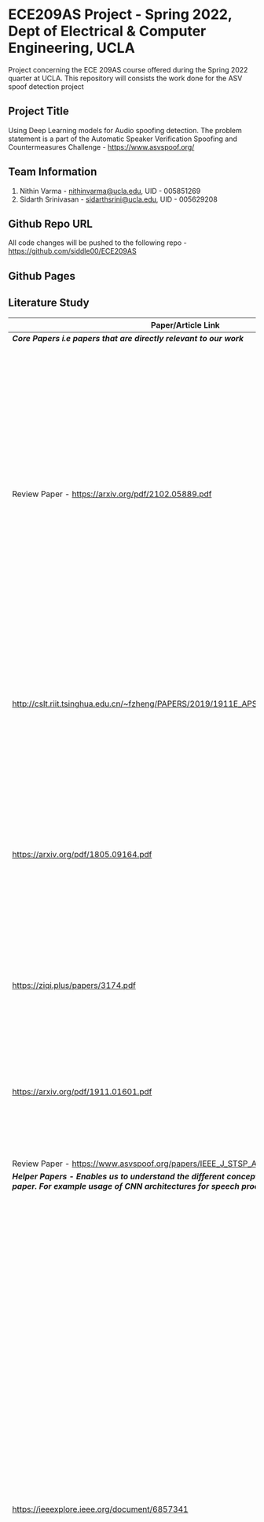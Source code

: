 # ECE209AS Project - Spring 2022, Dept of Electrical & Computer Engineering, UCLA
Project concerning the ECE 209AS course offered during the Spring 2022 quarter at UCLA. This repository will consists the work done for the ASV spoof detection project

## Project Title 
Using Deep Learning models for Audio spoofing detection. The problem statement is a part of the Automatic Speaker Verification Spoofing and Countermeasures Challenge - https://www.asvspoof.org/ 

## Team Information 
1. Nithin Varma - nithinvarma@ucla.edu, UID - 005851269
2. Sidarth Srinivasan - sidarthsrini@ucla.edu, UID - 005629208 


## Github Repo URL 
All code changes will be pushed to the following repo - https://github.com/siddle00/ECE209AS 

## Github Pages 



## Literature Study 

|  Paper/Article Link | Summary | 
| ------------- | ------------- |
| ***Core Papers i.e papers that are directly relevant to our work*** | | 
| Review Paper - https://arxiv.org/pdf/2102.05889.pdf | Summarising the architectures of 2019 asvspoof for LA and PA. Fusion algorithm is shown to have a better performance for logical Access systems , where the inputs are text to speech. Fusion is not as effective for Physical access. However, a slight modification of the Same called oracle fusion is shown to perform better for PA. |
| http://cslt.riit.tsinghua.edu.cn/~fzheng/PAPERS/2019/1911E_APSIPA_ASVspoof_CXL(ZF).pdf | Describes the implementation of CQT based MGT preprocesssing technique to improve the performance for physical access based spoofing attacks.|
| https://arxiv.org/pdf/1805.09164.pdf | Explores and compares four end to end deep CNN architecture for replay attacks detection (PA audio spoofing). Also explores the diversity in the data set as the results are quite different for evaluation dataset and development dataset.|
| https://ziqi.plus/papers/3174.pdf | Employed multiple feature extraction techqniues and applied a CNN + Residual architecuture| 
| https://arxiv.org/pdf/1911.01601.pdf | This paper gives a brief overview for the creation of asvspoof database both for Logical access and Physical access scenarios with various use cases.|
| Review Paper - https://www.asvspoof.org/papers/IEEE_J_STSP_ASVspoof.pdf | |
| ***Helper Papers - Enables us to understand the different concepts needed for the core paper. For example usage of CNN architectures for speech processing*** ||
|https://ieeexplore.ieee.org/document/6857341 | This paper shows that error rate reduction can be obtained by using convolutional neural networks (CNNs). It first presents a concise description of the basic CNN and explain how it can be used for speech recognition. And then further propose a limited-weight-sharing scheme that can better model speech features. The special structure such as local connectivity, weight sharing, and pooling in CNNs exhibits some degree of invariance to small shifts of speech features along the frequency axis, which is important to deal with speaker and environment variations. Experimental results show that CNNs reduce the error rate by 6%-10% compared with DNNs on the TIMIT phone recognition and the voice search large vocabulary speech recognition tasks.|
| https://arxiv.org/abs/1509.01626 | This article offers an empirical exploration on the use of character-level convolutional networks (ConvNets) for text classification. We constructed several large-scale datasets to show that character-level convolutional networks could achieve state-of-the-art or competitive results. Comparisons are offered against traditional models such as bag of words, n-grams and their TFIDF variants, and deep learning models such as word-based ConvNets and recurrent neural networks.|
| https://conference.scipy.org/proceedings/scipy2015/pdfs/brian_mcfee.pdf | This article discusses about the popular feature extraction methods such as MQCC, CQCC and Spectogram in python.|
| https://www.isca-speech.org/archive/pdfs/odyssey_2018/kinnunen18b_odyssey.pdf | Discusses the popular metric t-DCF used in the ASV spoof 2019 and 2021 datasets.|
| https://arxiv.org/abs/1502.03167 | Batchnorm as a regularizer | 
| ***Sundries + Project Knowledge*** | | 
|https://www.asvspoof.org/interspeech2019_slides.pdf | |
|https://arxiv.org/pdf/2109.00537.pdf| |
|https://www.asvspoof.org/asvspoof2021/asvspoof2021_evaluation_plan.pdf| | 

